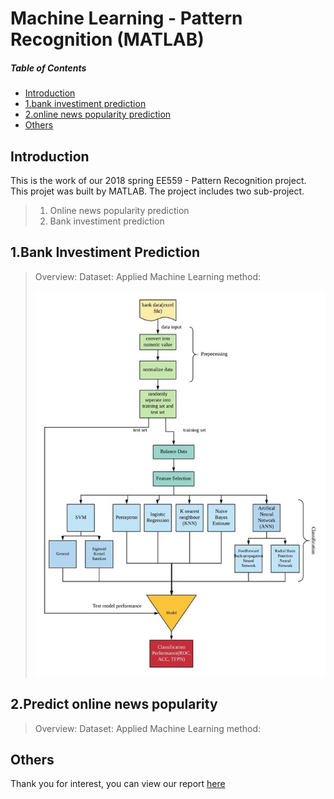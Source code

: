 

# Machine Learning - Pattern Recognition (MATLAB)

##### Table of Contents  
- [Introduction](#Introduction)  
- [1.bank investiment prediction](#1.Bank-investiment-prediction) 
- [2.online news popularity prediction](#2.predict-online-news-popularity) 
- [Others](#others)


## Introduction
 This is the work of our  2018 spring EE559 - Pattern Recognition project. This projet was built by MATLAB. The project includes two sub-project. 
 >1. Online news popularity prediction 
 >2. Bank investiment prediction
 

## 1.Bank Investiment Prediction
> Overview:
> Dataset:
> Applied Machine Learning method: </p>
![Bank_overview](fig/bank_overview.jpg)


## 2.Predict online news popularity
> Overview:
> Dataset:
> Applied Machine Learning method:

## Others
Thank you for interest, you can view our report [here](https://github.com/dukesky/EE559/tree/master/support_material/report.pdf)
